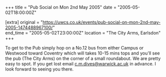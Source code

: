 +++
title = "Pub Social on Mon 2nd May 2005"
date = "2005-05-02T18:00:00Z"

[extra]
original = "https://uwcs.co.uk/events/pub-social-on-mon-2nd-may-2005-1474488967100/"    
end_time = "2005-05-02T23:00:00Z"
location = "The City Arms, Earlsdon"
+++

To get to the Pub simply hop on a No.12 bus from either Campus or Westwood toward Coventry which will takes 10-15 mins tops and you'll see the pub (The City Arms) on the corner of a small roundabout. We are pretty easy to spot. If you get lost email c.m.dives@warwick.ac.uk in advance. I look forward to seeing you there.

